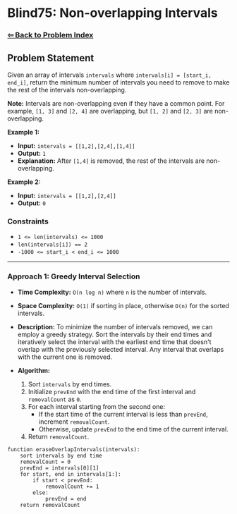 # Blind75: Non-overlapping Intervals

### [⇦ Back to Problem Index](../../index.md)

## Problem Statement

Given an array of intervals `intervals` where `intervals[i] = [start_i, end_i]`, return the minimum number of intervals you need to remove to make the rest of the intervals non-overlapping.

**Note:** Intervals are non-overlapping even if they have a common point. For example, `[1, 3]` and `[2, 4]` are overlapping, but `[1, 2]` and `[2, 3]` are non-overlapping.

**Example 1:**

-   **Input:** `intervals = [[1,2],[2,4],[1,4]]`
-   **Output:** `1`
-   **Explanation:** After `[1,4]` is removed, the rest of the intervals are non-overlapping.

**Example 2:**

-   **Input:** `intervals = [[1,2],[2,4]]`
-   **Output:** `0`

### Constraints

-   `1 <= len(intervals) <= 1000`
-   `len(intervals[i]) == 2`
-   `-1000 <= start_i < end_i <= 1000`

---

### Approach 1: Greedy Interval Selection

-   **Time Complexity:** `O(n log n)` where `n` is the number of intervals.
-   **Space Complexity:** `O(1)` if sorting in place, otherwise `O(n)` for the sorted intervals.
-   **Description:** To minimize the number of intervals removed, we can employ a greedy strategy. Sort the intervals by their end times and iteratively select the interval with the earliest end time that doesn't overlap with the previously selected interval. Any interval that overlaps with the current one is removed.
-   **Algorithm:**

    1. Sort `intervals` by end times.
    2. Initialize `prevEnd` with the end time of the first interval and `removalCount` as `0`.
    3. For each interval starting from the second one:
        - If the start time of the current interval is less than `prevEnd`, increment `removalCount`.
        - Otherwise, update `prevEnd` to the end time of the current interval.
    4. Return `removalCount`.

```pseudo
function eraseOverlapIntervals(intervals):
	sort intervals by end time
	removalCount = 0
	prevEnd = intervals[0][1]
	for start, end in intervals[1:]:
		if start < prevEnd:
			removalCount += 1
		else:
			prevEnd = end
	return removalCount
```
